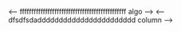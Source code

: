 <r-c> <c1-2> <-- ffffffffffffffffffffffffffffffffffffffffffffff algo --> </c1-2> <c1-2> <-- dfsdfsdaddddddddddddddddddddddd column --> </c1-2> </r-c>
